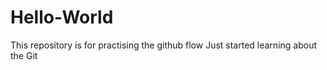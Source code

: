 # Hello-World
This repository is for practising the github flow
Just started learning about the Git

